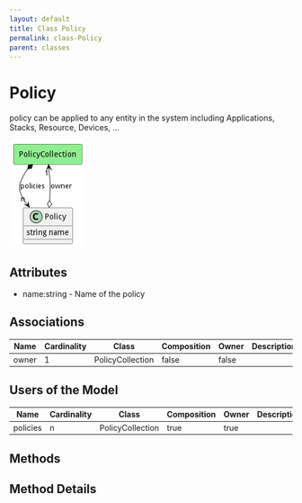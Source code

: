 ```yaml
---
layout: default
title: Class Policy
permalink: class-Policy
parent: classes
---
```


# Policy

policy can be applied to any entity in the system including Applications, Stacks, Resource, Devices, ...

![Logical Diagram](./logical.png)

## Attributes

* name:string - Name of the policy


## Associations

| Name | Cardinality | Class | Composition | Owner | Description |
| --- | --- | --- | --- | --- | --- |
| owner | 1 | PolicyCollection | false | false |  |



## Users of the Model

| Name | Cardinality | Class | Composition | Owner | Description |
| --- | --- | --- | --- | --- | --- |
| policies | n | PolicyCollection | true | true |  |





## Methods


<h2>Method Details</h2>
    

